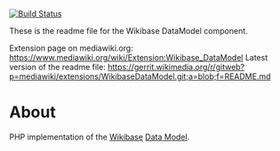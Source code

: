 [![Build Status](https://secure.travis-ci.org/wikimedia/mediawiki-extensions-WikibaseDataModel.png?branch=master)](http://travis-ci.org/wikimedia/mediawiki-extensions-WikibaseDataModel)

These is the readme file for the Wikibase DataModel component.

Extension page on mediawiki.org: https://www.mediawiki.org/wiki/Extension:Wikibase_DataModel
Latest version of the readme file: https://gerrit.wikimedia.org/r/gitweb?p=mediawiki/extensions/WikibaseDataModel.git;a=blob;f=README.md

About
=====

PHP implementation of the
[Wikibase](https://www.mediawiki.org/wiki/Wikibase)
[Data Model](https://meta.wikimedia.org/wiki/Wikidata/Data_model).